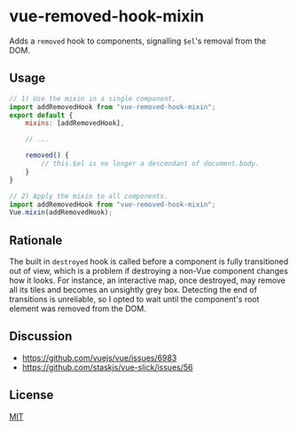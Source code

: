 # vue-removed-hook-mixin

Adds a `removed` hook to components, signalling `$el`'s removal from the DOM.

## Usage

```javascript
// 1) Use the mixin in a single component.
import addRemovedHook from "vue-removed-hook-mixin";
export default {
    mixins: [addRemovedHook],

    // ...

    removed() {
        // this.$el is no longer a descendant of document.body.
    }
}

// 2) Apply the mixin to all components.
import addRemovedHook from "vue-removed-hook-mixin";
Vue.mixin(addRemovedHook);
````

## Rationale

The built in `destroyed` hook is called before a component is fully transitioned out of view, which is a problem if destroying a non-Vue component changes how it looks. For instance, an interactive map, once destroyed, may remove all its tiles and becomes an unsightly grey box. Detecting the end of transitions is unreliable, so I opted to wait until the component's root element was removed from the DOM.

## Discussion

* https://github.com/vuejs/vue/issues/6983
* https://github.com/staskjs/vue-slick/issues/56

## License

[MIT](http://opensource.org/licenses/MIT)
